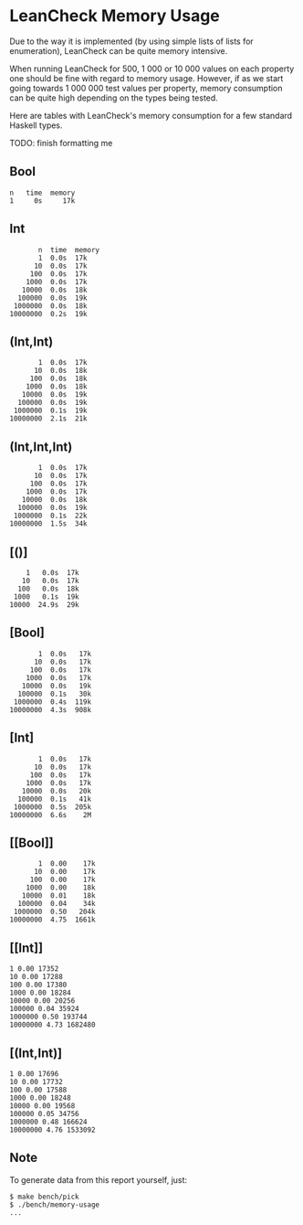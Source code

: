 LeanCheck Memory Usage
======================

Due to the way it is implemented (by using simple lists of lists for
enumeration), LeanCheck can be quite memory intensive.

When running LeanCheck for 500, 1 000 or 10 000 values on each property one
should be fine with regard to memory usage.  However, if as we start going
towards 1 000 000 test values per property, memory consumption can be quite
high depending on the types being tested.

Here are tables with LeanCheck's memory consumption for a few standard Haskell
types.


TODO: finish formatting me


Bool
----

```
n   time  memory
1     0s     17k
```

Int
---

```
       n  time  memory
       1  0.0s  17k
      10  0.0s  17k
     100  0.0s  17k
    1000  0.0s  17k
   10000  0.0s  18k
  100000  0.0s  19k
 1000000  0.0s  18k
10000000  0.2s  19k
```


(Int,Int)
---------

```
       1  0.0s  17k
      10  0.0s  18k
     100  0.0s  18k
    1000  0.0s  18k
   10000  0.0s  19k
  100000  0.0s  19k
 1000000  0.1s  19k
10000000  2.1s  21k
```

(Int,Int,Int)
-------------

```
       1  0.0s  17k
      10  0.0s  17k
     100  0.0s  17k
    1000  0.0s  17k
   10000  0.0s  18k
  100000  0.0s  19k
 1000000  0.1s  22k
10000000  1.5s  34k
```


[()]
----

```
    1   0.0s  17k
   10   0.0s  17k
  100   0.0s  18k
 1000   0.1s  19k
10000  24.9s  29k
```


[Bool]
------

```
       1  0.0s   17k
      10  0.0s   17k
     100  0.0s   17k
    1000  0.0s   17k
   10000  0.0s   19k
  100000  0.1s   30k
 1000000  0.4s  119k
10000000  4.3s  908k
```


[Int]
-----


```
       1  0.0s   17k
      10  0.0s   17k
     100  0.0s   17k
    1000  0.0s   17k
   10000  0.0s   20k
  100000  0.1s   41k
 1000000  0.5s  205k
10000000  6.6s    2M
```



[[Bool]]
--------

```
       1  0.00    17k
      10  0.00    17k
     100  0.00    17k
    1000  0.00    18k
   10000  0.01    18k
  100000  0.04    34k
 1000000  0.50   204k
10000000  4.75  1661k
```


[[Int]]
-------

```
1 0.00 17352
10 0.00 17288
100 0.00 17380
1000 0.00 18284
10000 0.00 20256
100000 0.04 35924
1000000 0.50 193744
10000000 4.73 1682480
```


[(Int,Int)]
-----------

```
1 0.00 17696
10 0.00 17732
100 0.00 17588
1000 0.00 18248
10000 0.00 19568
100000 0.05 34756
1000000 0.48 166624
10000000 4.76 1533092
```


Note
----

To generate data from this report yourself, just:

```
$ make bench/pick
$ ./bench/memory-usage
...
```
